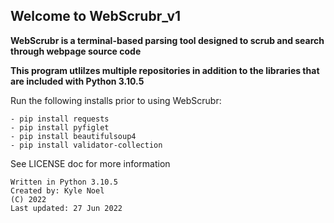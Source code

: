 ## Welcome to WebScrubr_v1
**WebScrubr is a terminal-based parsing tool designed to scrub and search through webpage source code**

**This program utlilzes multiple repositories in addition to the libraries that are included with Python 3.10.5**

Run the following installs prior to using WebScrubr:

	- pip install requests
	- pip install pyfiglet
	- pip install beautifulsoup4
	- pip install validator-collection
	
See LICENSE doc for more information
	
	
	Written in Python 3.10.5 
	Created by: Kyle Noel
	(C) 2022
	Last updated: 27 Jun 2022
